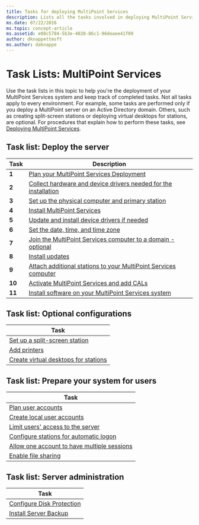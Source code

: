 ```yaml
---
title: Tasks for deploying MultiPoint Services
description: Lists all the tasks involved in deploying MultiPoint Services, along with links to instructions
ms.date: 07/22/2016
ms.topic: concept-article
ms.assetid: e08c5784-5b3e-4028-86c1-96deaee41f09
author: dknappettmsft
ms.author: daknappe
---
```

# Task Lists: MultiPoint Services
Use the task lists in this topic to help you're the deployment of your MultiPoint Services system and keep track of completed tasks. Not all tasks apply to every environment. For example, some tasks are performed only if you deploy a MultiPoint server on an Active Directory domain. Others, such as creating split-screen stations or deploying virtual desktops for stations, are optional. For procedures that explain how to perform these tasks, see [Deploying MultiPoint Services](deploying-multipoint-services.md).

## Task list: Deploy the server

|Task|Description|
|--------|---------------|
|**1**|[Plan your MultiPoint Services Deployment](planning-a-multipoint-services-deployment.md)|
|**2**|[Collect hardware and device drivers needed for the installation](./multipoint-hardware-device-drivers.md)|
|**3**|[Set up the physical computer and primary station](Set-up-the-physical-computer-and-primary-station.md)|
|**4**|[Install MultiPoint Services](Install-MultiPoint-services.md)|
|**5**|[Update and install device drivers if needed](Update-and-install-device-drivers-if-needed.md)|
|**6**|[Set the date, time, and time zone](./set-the-date-time.md)|
|**7**|[Join the MultiPoint Services computer to a domain - optional](./join-multipoint-services-to-a-domain.md)|
|**8**|[Install updates](Install-updates.md)|
|**9**|[Attach additional stations to your MultiPoint Services computer](./multipoint-attach-additional-stations.md)|
|**10**|[Activate MultiPoint Services and add CALs](./manage-client-access-licenses.md)|
|**11**|[Install software on your MultiPoint Services system](./install-software-on-multipoint.md)|

## Task list: Optional configurations

|Task|
|--------|
|[Set up a split-screen station](Set-up-a-split-screen-station-in-MultiPoint-services.md)|
|[Add printers](Add-printers.md)|
|[Create virtual desktops for stations](Create-Windows-10-Enterprise-virtual-desktops-for-stations.md)|

## Task list: Prepare your system for users

|Task|
|--------|
|[Plan user accounts](Plan-user-accounts-for-your-MultiPoint-services-environment.md)|
|[Create local user accounts](Create-local-user-accounts.md)|
|[Limit users' access to the server](./limit-user-access-to-multipoint.md)|
|[Configure stations for automatic logon](Configure-stations-for-automatic-logon.md)|
|[Allow one account to have multiple sessions](Allow-one-account-to-have-multiple-sessions.md)|
|[Enable file sharing](Enable-file-sharing-in-MultiPoint-services.md)|

## Task list: Server administration

|Task|
|--------|
|[Configure Disk Protection](Configure-Disk-Protection-in-MultiPoint-services.md)|
|[Install Server Backup](./install-server-backup-on-multipoint.md)|

